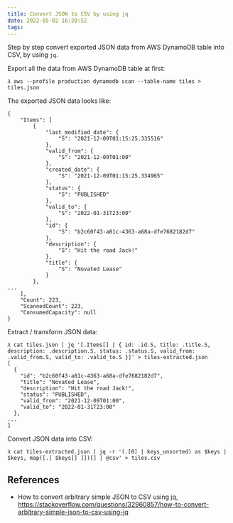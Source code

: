 ```yaml
---
title: Convert JSON to CSV by using jq
date: 2022-05-02 16:20:52
tags:
---
```


Step by step convert exported JSON data from AWS DynamoDB table into CSV, by using `jq`.

Export all the data from AWS DynamoDB table at first:

```console
𝜆 aws --profile production dynamodb scan --table-name tiles > tiles.json
```

The exported JSON data looks like:

```console
{
    "Items": [
        {
            "last_modified_date": {
                "S": "2021-12-09T01:15:25.335516"
            },
            "valid_from": {
                "S": "2021-12-09T01:00"
            },
            "created_date": {
                "S": "2021-12-09T01:15:25.334965"
            },
            "status": {
                "S": "PUBLISHED"
            },
            "valid_to": {
                "S": "2022-01-31T23:00"
            },
            "id": {
                "S": "b2c60f43-a81c-4363-a68a-dfe7682182d7"
            },
            "description": {
                "S": "Hit the road Jack!"
            },
            "title": {
                "S": "Novated Lease"
            }
        },
...
    ],
    "Count": 223,
    "ScannedCount": 223,
    "ConsumedCapacity": null
}
```

Extract / transform JSON data:

```console
𝜆 cat tiles.json | jq '[.Items[] | { id: .id.S, title: .title.S, description: .description.S, status: .status.S, valid_from: .valid_from.S, valid_to: .valid_to.S }]' > tiles-extracted.json
[
  {
    "id": "b2c60f43-a81c-4363-a68a-dfe7682182d7",
    "title": "Novated Lease",
    "description": "Hit the road Jack!",
    "status": "PUBLISHED",
    "valid_from": "2021-12-09T01:00",
    "valid_to": "2022-01-31T23:00"
  },
...
]
```

Convert JSON data into CSV:

```console
𝜆 cat tiles-extracted.json | jq -r '(.[0] | keys_unsorted) as $keys | $keys, map([.[ $keys[] ]])[] | @csv' > tiles.csv
```

References
----------

* How to convert arbitrary simple JSON to CSV using jq, https://stackoverflow.com/questions/32960857/how-to-convert-arbitrary-simple-json-to-csv-using-jq